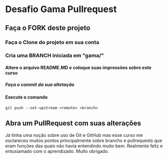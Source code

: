 # Desafio Gama Pullrequest

## Faça o FORK deste projeto

### Faça o Clone do projeto em sua conta

### Cria uma BRANCH iniciada em "gama/"

#### Altere o arquivo README.MD e coloque suas impressões sobre este curso

##### Faça o commit da sua altetação

#### Execute o comando

`git push --set-upstream <remote> <branch>`

## Abra um PullRequest com suas alterações

Já tinha uma noção sobre uso de Git e GitHub mas esse curso me esclareceu muitos pontos principalmente sobre branchs e pullrequests que eram funções das quais não havia entendindo muito bem.
Realmente feliz e entusiamado com o aprendizado.
Muito obrigado.
